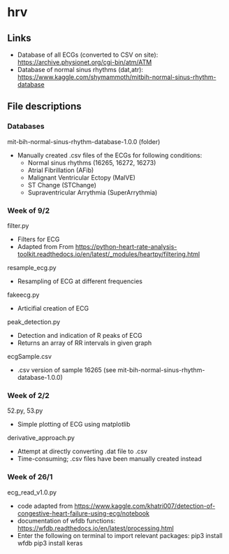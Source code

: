 # hrv

## Links
- Database of all ECGs (converted to CSV on site): https://archive.physionet.org/cgi-bin/atm/ATM
- Database of normal sinus rhythms (dat,atr): https://www.kaggle.com/shymammoth/mitbih-normal-sinus-rhythm-database

## File descriptions
### Databases
mit-bih-normal-sinus-rhythm-database-1.0.0 (folder)
- Manually created .csv files of the ECGs for following conditions:
  - Normal sinus rhythms (16265, 16272, 16273)
  - Atrial Fibrillation (AFib)
  - Malignant Ventricular Ectopy (MalVE)
  - ST Change (STChange)
  - Supraventricular Arrythmia (SuperArrythmia)

### Week of 9/2
filter.py
- Filters for ECG
- Adapted from From https://python-heart-rate-analysis-toolkit.readthedocs.io/en/latest/_modules/heartpy/filtering.html

resample_ecg.py
- Resampling of ECG at different frequencies

fakeecg.py
- Articifial creation of ECG

peak_detection.py
- Detection and indication of R peaks of ECG
- Returns an array of RR intervals in given graph

ecgSample.csv
- .csv version of sample 16265 (see mit-bih-normal-sinus-rhythm-database-1.0.0)

### Week of 2/2
52.py, 53.py
- Simple plotting of ECG using matplotlib

derivative_approach.py
- Attempt at directly converting .dat file to .csv
- Time-consuming; .csv files have been manually created instead

### Week of 26/1
ecg_read_v1.0.py
- code adapted from https://www.kaggle.com/khatri007/detection-of-congestive-heart-failure-using-ecg/notebook
- documentation of wfdb functions: https://wfdb.readthedocs.io/en/latest/processing.html
- Enter the following on terminal to import relevant packages:
pip3 install wfdb
pip3 install keras
